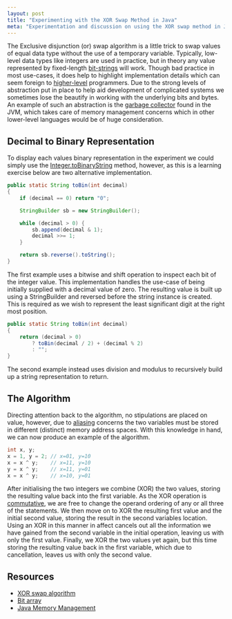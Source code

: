 ```yaml
---
layout: post
title: "Experimenting with the XOR Swap Method in Java"
meta: "Experimentation and discussion on using the XOR swap method in Java."
---
```


The Exclusive disjunction (or) swap algorithm is a little trick to swap values of equal data type without the use of a temporary variable.
Typically, low-level data types like integers are used in practice, but in theory any value represented by fixed-length [bit-strings](http://en.wikipedia.org/wiki/Bit_array) will work.
Though bad practice in most use-cases, it does help to highlight implementation details which can seem foreign to [higher-level](http://en.wikipedia.org/wiki/High-level_programming_language) programmers.
Due to the strong levels of abstraction put in place to help aid development of complicated systems we sometimes lose the beautify in working with the underlying bits and bytes.
An example of such an abstraction is the [garbage collector](http://javabook.compuware.com/content/memory/how-garbage-collection-works.aspx) found in the JVM, which takes care of memory management concerns which in other lower-level languages would be of huge consideration.
<!--more-->

## Decimal to Binary Representation

To display each values binary representation in the experiment we could simply use the [Integer.toBinaryString](http://docs.oracle.com/javase/7/docs/api/java/lang/Integer.html#toBinaryString(int)) method, however, as this is a learning exercise below are two alternative implementation.

```java
public static String toBin(int decimal)
{
    if (decimal == 0) return "0";

    StringBuilder sb = new StringBuilder();

    while (decimal > 0) {
        sb.append(decimal & 1);
        decimal >>= 1;
    }

    return sb.reverse().toString();
}
```

The first example uses a bitwise and shift operation to inspect each bit of the integer value.
This implementation handles the use-case of being initially supplied with a decimal value of zero.
The resulting value is built up using a StringBuilder and reversed before the string instance is created.
This is required as we wish to represent the least significant digit at the right most position.

```java
public static String toBin(int decimal)
{
    return (decimal > 0)
        ? toBin(decimal / 2) + (decimal % 2)
        : "";
}
```

The second example instead uses division and modulus to recursively build up a string representation to return.

## The Algorithm

Directing attention back to the algorithm, no stipulations are placed on value, however, due to [aliasing](http://en.wikipedia.org/wiki/Aliasing_(computing)) concerns the two variables must be stored in different (distinct) memory address spaces.
With this knowledge in hand, we can now produce an example of the algorithm.

```java
int x, y;
x = 1, y = 2; // x=01, y=10
x = x ^ y;    // x=11, y=10
y = x ^ y;    // x=11, y=01
x = x ^ y;    // x=10, y=01
```

After initialising the two integers we combine (XOR) the two values, storing the resulting value back into the first variable.
As the XOR operation is [commutative](http://en.wikipedia.org/wiki/Commutative_property), we are free to change the operand ordering of any or all three of the statements.
We then move on to XOR the resulting first value and the initial second value, storing the result in the second variables location.
Using an XOR in this manner in affect cancels out all the information we have gained from the second variable in the initial operation, leaving us with only the first value.
Finally, we XOR the two values yet again, but this time storing the resulting value back in the first variable, which due to cancellation, leaves us with only the second value.

## Resources

- [XOR swap algorithm](http://en.wikipedia.org/wiki/XOR_swap_algorithm)
- [Bit array](http://en.wikipedia.org/wiki/Bit_array)
- [Java Memory Management](http://javabook.compuware.com/content/memory/how-garbage-collection-works.aspx)
